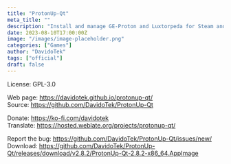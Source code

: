 ```yaml
---
title: "ProtonUp-Qt"
meta_title: ""
description: "Install and manage GE-Proton and Luxtorpeda for Steam and Wine-GE for Lutris with this graphical user interface"
date: 2023-08-10T17:00:00Z
image: "/images/image-placeholder.png"
categories: ["Games"]
author: "DavidoTek"
tags: ["official"]
draft: false
---
```


License: GPL-3.0

Web page: https://davidotek.github.io/protonup-qt/  
Source: https://github.com/DavidoTek/ProtonUp-Qt

Donate: https://ko-fi.com/davidotek  
Translate: https://hosted.weblate.org/projects/protonup-qt/

Report the bug: https://github.com/DavidoTek/ProtonUp-Qt/issues/new/  
Download: https://github.com/DavidoTek/ProtonUp-Qt/releases/download/v2.8.2/ProtonUp-Qt-2.8.2-x86_64.AppImage
